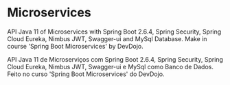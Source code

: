 # Microservices

API Java 11 of Microservices with Spring Boot 2.6.4, Spring Security, Spring Cloud Eureka, Nimbus JWT, Swagger-ui and MySql Database. Make in course 'Spring Boot Microservices' by DevDojo.

API Java 11 de Microserviços com Spring Boot 2.6.4, Spring Security, Spring Cloud Eureka, Nimbus JWT, Swagger-ui e MySql como Banco de Dados. Feito no curso 'Spring Boot Microservices' do DevDojo.
